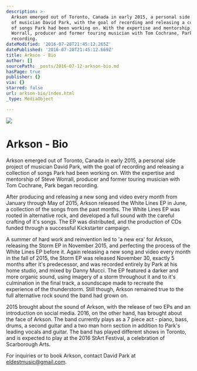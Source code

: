 ```yaml
---
description: >-
  Arkson emerged out of Toronto, Canada in early 2015, a personal side project
  of musician David Park, with the goal of recording and releasing a collection
  of songs Park had been working on. With the expertise and mentorship of Steve
  Worrall, producer and former touring musician with Tom Cochrane, Park began
  recording.
dateModified: '2016-07-28T21:45:12.265Z'
datePublished: '2016-07-28T21:45:12.669Z'
title: Arkson - Bio
author: []
sourcePath: _posts/2016-07-12-arkson-bio.md
hasPage: true
publisher: {}
via: {}
starred: false
url: arkson-bio/index.html
_type: MediaObject

---
```

![](https://the-grid-user-content.s3-us-west-2.amazonaws.com/898c9fe1-e922-4b87-beda-9f3fe18c568d.jpg)

# Arkson - Bio

Arkson emerged out of Toronto, Canada in early 2015, a personal side project of musician David Park, with the goal of recording and releasing a collection of songs Park had been working on. With the expertise and mentorship of Steve Worrall, producer and former touring musician with Tom Cochrane, Park began recording.

After producing and releasing a new song and video every month from January through May of 2015, Arkson released the White Lines EP in June, a collection of the songs from the past months. The White Lines EP was rooted in alternative rock, and developed a full sound with the careful crafting of it's songs. The EP was distributed, and the production of CDs funded through a successful Kickstarter campaign.

A summer of hard work and reinvention led to 'a new era' for Arkson, releasing the Storm EP in November 2015, and perfecting the process of the White Lines EP before it. Again releasing a new song and video every month in the fall of 2015, the Storm EP was released November 30, exactly 5 months after it's predecessor, and was recorded entirely by Park at his home studio, and mixed by Danny Mucci. The EP featured a darker and more organic sound, using imagery of a storm throughout it and to it's culmination in the final track, a soundscape made to recreate the experience of the thunderstorm. Still though, Arkson remained true to the full alternative rock sound the band had grown on.

2015 brought about the sound of Arkson, with the release of two EPs and an introduction on social media. 2016, on the other hand, has brought about the face of Arkson. The band currently plays as a 7 piece act - piano, bass, drums, a second guitar and a two man horn section in addition to Park's leading vocals and guitar. The band has played different shows in Toronto, and is expected to play at the 2016 StArt Festival, a celebration of Scarborough Arts.

For inquiries or to book Arkson, contact David Park at [eldestmusic@gmail.com][0].

[0]: mailto:eldestmusic@gmail.com